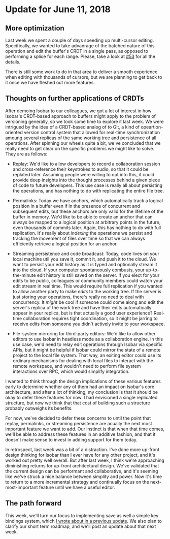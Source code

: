 # Update for June 11, 2018

## More optimization

Last week we spent a couple of days speeding up multi-cursor editing. Specifically, we wanted to take advanrage of the batched nature of this operation and edit the buffer's CRDT in a single pass, as opposed to performing a splice for each range. Please, take a look at [#53](https://github.com/siberianmh/isobar/pull/53) for all the details.

There is still some work to do in that area to deliver a smooth experience when editing with thousands of cursors, but we are planning to get back to it once we have fleshed out more features.

## Thoughts on further applications of CRDTs

After demoing Isobar to our colleagues, we got a lot of interest in how Isobar's CRDT-based approach to buffers might apply to the problem of versioning generally, so we took some time to explore it last week. We were intrigued by the idea of a CRDT-based analog of to Git, a kind of opeartion-oriented version control system that allowed for real-time synchronization amoung several replicas of the same working tree and persistence of all operations. After spinning our wheels quite a bit, we've concluded that we really need to get clear on the specific problems we might like to solve. They are as follows:

* Replay: We'd like to allow developers to record a collaboration session and cross-reference their keystrokes to audio, so that it could be replated later. Assuming people were willing to opt into this, it could provide deep insights into the thought processes behind a given piece of code to future developers. This use case is really all about persisting the operations, and has nothing to do with replicating the entire file tree.

* Permalinks: Today we have anchors, which automatically track a logical position in a buffer even if in the presence of concurrent and subsequent edits, but these anchors are only valid for the lifetime of the buffer in memory. We'd like to be able to create an anchor that can always be mapped to a logical position at arbitrary points in the future, even thousands of commits later. Again, this has nothing to do with full replication. It's really about *indexing* the operations we persist and tracking the movement of files over time so that we can always efficiently retrieve a logical position for an anchor.

* Streaming persistence and code broadcast: Today, code lives on your local machine util you save it, commit it, and push it to the cloud. We want to persist your edit history as it is typed and optionally stream it into the cloud. If your computer spontaneously combusts, your up-to-the-minute edit history is still saved on the server. If you elect for your edits to be public, colleagues or community members could watch your edit stream in real time. This would require full replication if you wanted to allow another party to make *edits* to the working tree. If the server is just storing your operations, there's really no need to deal with concurrency. It *might* be cool if someone could come along and edit the server's replica of the work tree and have their edits automatically appear in your replica, but is that actually a good user experience? Real-time collaboration requires tight coordination, so it might be jarring to receive edits from someone you didn't actively invite to your workspace.

* File-system mirroring for third-party editors: We'd like to allow other editors to use Isobar in headless mode as a collaboration engine. In this use case, we'd need to relay edit operations through Isobar via specific APIs, but it might be helpful if Isobar could mirror the state of a remote project to the local file system. That way, an exiting editor could use its ordinary mechanisms for dealing with local files to interact with the remote workspace, and wouldn't need to perform file system interactions over RPC, which would simplify integration.

I wanted to think through the design implications of these various features early to determine whether any of them had an impact on Isobar's core architecture, and after a lot of thinking, my conclusion is that it should be okay to defer these features for now. I had envisioned a single replicated structure, but now we think that that cost of building such a structure probably outweighs its benefits.

For now, we've decided to defer these concerns to until the point that replay, permalinks, or streaming persistence are acually the next most important feature we want to add. Our instinct is that when that time comes, we'll be able to address these features in an additive fashion, and that it doesn't make sense to invest in adding support for them today.

In retrospect, last week was a bit of a distraction. I've done more up-front design thinking for Isobar than I ever have for any other project, and it's worked out pretty well overall. But after last week, I think we're approaching diminishing returns for up-front architectural design. We've validated that the current design can be performant and collaborative, and it's seeming like we've struck a nice balance between simplity and power. Now it's time to return to a more incremental strategy and continually focus on the next-most-important feature until we have a useful editor.

## The path forward

This week, we'll turn our focus to implementing save as well a simple key bindings system, which [I wrote about in a previous update](2018_04_23.md#thoughts-on-key-bindings-and-actions). We also plan to clarify our short term roadmap, and we'll post an update about that next week.
